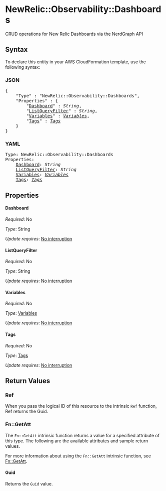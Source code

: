 # NewRelic::Observability::Dashboards

CRUD operations for New Relic Dashboards via the NerdGraph API

## Syntax

To declare this entity in your AWS CloudFormation template, use the following syntax:

### JSON

<pre>
{
    "Type" : "NewRelic::Observability::Dashboards",
    "Properties" : {
        "<a href="#dashboard" title="Dashboard">Dashboard</a>" : <i>String</i>,
        "<a href="#listqueryfilter" title="ListQueryFilter">ListQueryFilter</a>" : <i>String</i>,
        "<a href="#variables" title="Variables">Variables</a>" : <i><a href="variables.md">Variables</a></i>,
        "<a href="#tags" title="Tags">Tags</a>" : <i><a href="tags.md">Tags</a></i>
    }
}
</pre>

### YAML

<pre>
Type: NewRelic::Observability::Dashboards
Properties:
    <a href="#dashboard" title="Dashboard">Dashboard</a>: <i>String</i>
    <a href="#listqueryfilter" title="ListQueryFilter">ListQueryFilter</a>: <i>String</i>
    <a href="#variables" title="Variables">Variables</a>: <i><a href="variables.md">Variables</a></i>
    <a href="#tags" title="Tags">Tags</a>: <i><a href="tags.md">Tags</a></i>
</pre>

## Properties

#### Dashboard

_Required_: No

_Type_: String

_Update requires_: [No interruption](https://docs.aws.amazon.com/AWSCloudFormation/latest/UserGuide/using-cfn-updating-stacks-update-behaviors.html#update-no-interrupt)

#### ListQueryFilter

_Required_: No

_Type_: String

_Update requires_: [No interruption](https://docs.aws.amazon.com/AWSCloudFormation/latest/UserGuide/using-cfn-updating-stacks-update-behaviors.html#update-no-interrupt)

#### Variables

_Required_: No

_Type_: <a href="variables.md">Variables</a>

_Update requires_: [No interruption](https://docs.aws.amazon.com/AWSCloudFormation/latest/UserGuide/using-cfn-updating-stacks-update-behaviors.html#update-no-interrupt)

#### Tags

_Required_: No

_Type_: <a href="tags.md">Tags</a>

_Update requires_: [No interruption](https://docs.aws.amazon.com/AWSCloudFormation/latest/UserGuide/using-cfn-updating-stacks-update-behaviors.html#update-no-interrupt)

## Return Values

### Ref

When you pass the logical ID of this resource to the intrinsic `Ref` function, Ref returns the Guid.

### Fn::GetAtt

The `Fn::GetAtt` intrinsic function returns a value for a specified attribute of this type. The following are the available attributes and sample return values.

For more information about using the `Fn::GetAtt` intrinsic function, see [Fn::GetAtt](https://docs.aws.amazon.com/AWSCloudFormation/latest/UserGuide/intrinsic-function-reference-getatt.html).

#### Guid

Returns the <code>Guid</code> value.

